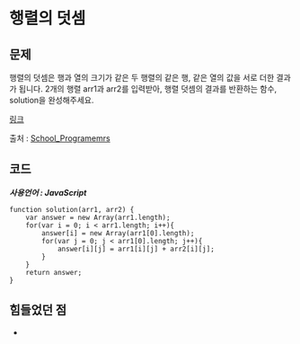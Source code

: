 # 행렬의 덧셈

## 문제

행렬의 덧셈은 행과 열의 크기가 같은 두 행렬의 같은 행, 같은 열의 값을 서로 더한 결과가 됩니다. 2개의 행렬 arr1과 arr2를 입력받아, 행렬 덧셈의 결과를 반환하는 함수, solution을 완성해주세요.

[링크](https://school.programmers.co.kr/learn/courses/30/lessons/12950)

출처 : [School_Programemrs](https://school.programmers.co.kr/)

## 코드

**_사용언어 : JavaScript_**

```
function solution(arr1, arr2) {
    var answer = new Array(arr1.length);
    for(var i = 0; i < arr1.length; i++){
        answer[i] = new Array(arr1[0].length);
        for(var j = 0; j < arr1[0].length; j++){
            answer[i][j] = arr1[i][j] + arr2[i][j];
        }
    }
    return answer;
}
```

## 힘들었던 점

-

